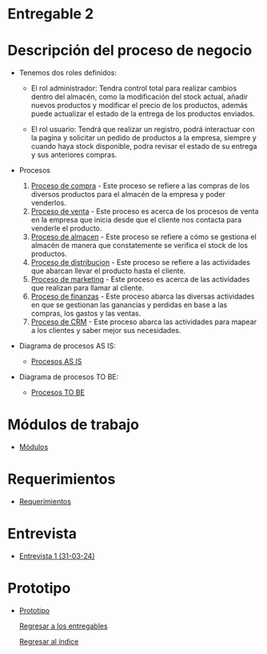 # Entregable 2
# Descripción del proceso de negocio
  - Tenemos dos roles definidos:

      - El rol administrador: Tendra control total para realizar cambios dentro del almacén, como la modificación del stock actual, añadir nuevos productos y modificar el precio de los productos, además puede actualizar el estado de la entrega de los productos enviados.

      - El rol usuario: Tendrá que realizar un registro, podrá interactuar con la pagina y solicitar un pedido de productos a la empresa, siempre y cuando haya stock disponible, podra revisar el estado de su entrega y sus anteriores compras.
  - Procesos
      1. [Proceso de compra](ProcesoCompra.md)
        - Este proceso se refiere a las compras de los diversos productos para el almacén de la empresa y poder venderlos.
      2. [Proceso de venta](ProcesoVentaASIS.md)
        - Este proceso es acerca de los procesos de venta en la empresa que inicia desde que el cliente nos contacta para venderle el producto.
      3. [Proceso de almacen](ProcesoAlmacen.md)
        - Este proceso se refiere a cómo se gestiona el almacén de manera que constatemente se verifica el stock de los productos.
      4. [Proceso de distribucion](ProcesoDistribucion.md)
        - Este proceso se refiere a las actividades que abarcan llevar el producto hasta el cliente.
      5. [Proceso de marketing](ProcesoMarketing.md)
        - Este proceso es acerca de las actividades que realizan para llamar al cliente.
      6. [Proceso de finanzas](ProcesoFinanzas.md)
        - Este proceso abarca las diversas actividades en que se gestionan las ganancias y perdidas en base a las compras, los gastos y las ventas.
      7. [Proceso de CRM](ProcesoCRM.md)
        - Este proceso abarca las actividades para mapear a los clientes y saber mejor sus necesidades.
    
  - Diagrama de procesos AS IS:

      - [Procesos AS IS](ProcesosASIS/ProcesosASIS.md)
        
  - Diagrama de procesos TO BE:

      - [Procesos TO BE](ProcesosTOBE/ProcesosTOBE.md)

# Módulos de trabajo
- [Módulos](Modulos.md)

# Requerimientos
- [Requerimientos](https://github.com/QuispeCesar/DBD-24-1-GRUPO-4/blob/main/04.Entregables/Entregable2/Requerimientos.md)

# Entrevista

- [Entrevista 1 (31-03-24)](../../03.Entrevista/Entrevista1/entrevista1.md)

# Prototipo 
- [Prototipo](https://www.figma.com/file/JaEtbwPTFhxpp8rVLio8Lc/Proyecto-Migni-Store?type=design&node-id=0%3A1&mode=design&t=M3kXqJ2GalOimxfl-1)

  [Regresar a los entregables](../../04.Entregables/entregables.md)

  [Regresar al índice](../../README.md)
